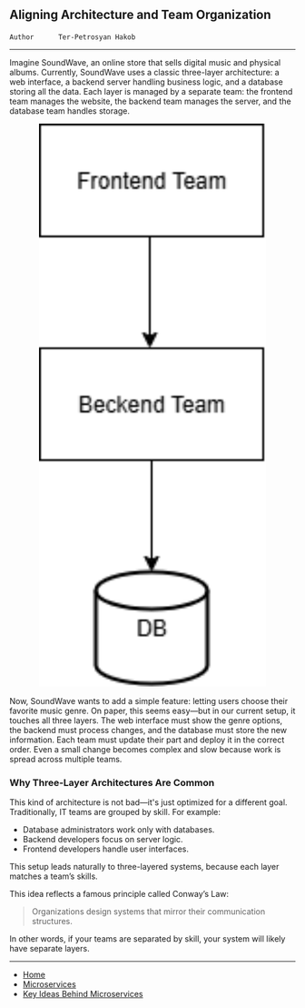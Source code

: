 ## Aligning Architecture and Team Organization

```info
Author      Ter-Petrosyan Hakob
```

---

Imagine SoundWave, an online store that sells digital music and physical albums. Currently, SoundWave uses a classic three-layer architecture: a web interface, a backend server handling business logic, and a database storing all the data. Each layer is managed by a separate team: the frontend team manages the website, the backend team manages the server, and the database team handles storage.

<p align="center">
    <img src="./assets/img2.png" alt="img2" width="400"/>
</p>

Now, SoundWave wants to add a simple feature: letting users choose their favorite music genre. On paper, this seems easy—but in our current setup, it touches all three layers. The web interface must show the genre options, the backend must process changes, and the database must store the new information. Each team must update their part and deploy it in the correct order. Even a small change becomes complex and slow because work is spread across multiple teams.

### Why Three-Layer Architectures Are Common

This kind of architecture is not bad—it's just optimized for a different goal. Traditionally, IT teams are grouped by skill. For example:

- Database administrators work only with databases.
- Backend developers focus on server logic.
- Frontend developers handle user interfaces.

This setup leads naturally to three-layered systems, because each layer matches a team’s skills.

This idea reflects a famous principle called Conway’s Law:

> Organizations design systems that mirror their communication structures.

In other words, if your teams are separated by skill, your system will likely have separate layers.

---

- [Home](./../../README.md)
- [Microservices](./../tutorials.md)
- [Key Ideas Behind Microservices](./2_Key_Ideas_Behind_Microservices.md)